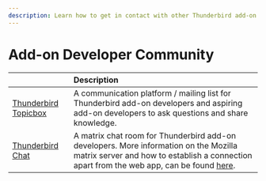 ```yaml
---
description: Learn how to get in contact with other Thunderbird add-on developers.
---
```


# Add-on Developer Community

|                                                   | Description |
| :--- | :--- |
| [Thunderbird Topicbox](https://thunderbird.topicbox.com/groups/addons) | A communication platform / mailing list for Thunderbird add-on developers and aspiring add-on developers to ask questions and share knowledge. |
| [Thunderbird Chat](https://chat.mozilla.org/#/room/!IfvTkjNTPAqwpygthx:mozilla.org) | A matrix chat room for Thunderbird add-on developers. More information on the Mozilla matrix server and how to establish a connection apart from the web app, can be found [here](https://wiki.mozilla.org/Matrix). |

